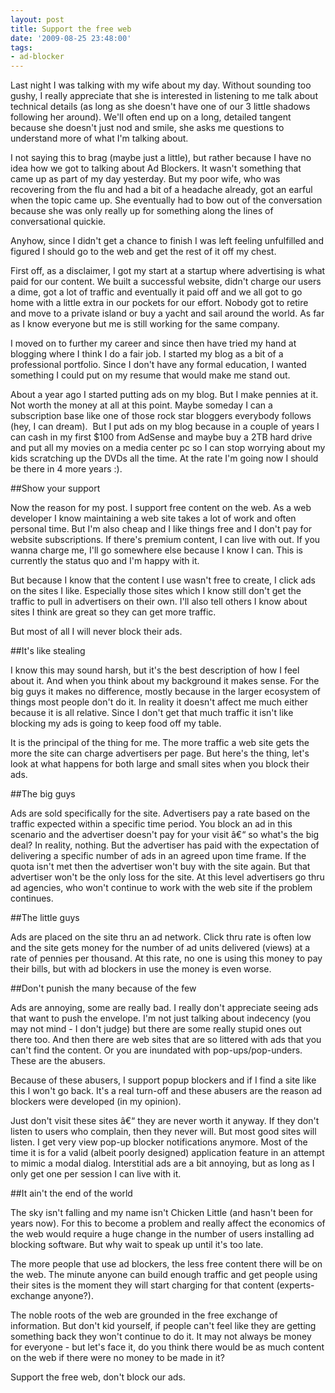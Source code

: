 ```yaml
---
layout: post
title: Support the free web
date: '2009-08-25 23:48:00'
tags:
- ad-blocker
---
```


Last night I was talking with my wife about my day. Without sounding too gushy, I really appreciate that she is interested in listening to me talk about technical details (as long as she doesn't have one of our 3 little shadows following her around). We'll often end up on a long, detailed tangent because she doesn't just nod and smile, she asks me questions to understand more of what I'm talking about. 

I not saying this to brag (maybe just a little), but rather because I have no idea how we got to talking about Ad Blockers. It wasn't something that came up as part of my day yesterday. But my poor wife, who was recovering from the flu and had a bit of a headache already, got an earful when the topic came up. She eventually had to bow out of the conversation because she was only really up for something along the lines of conversational quickie.

Anyhow, since I didn't get a chance to finish I was left feeling unfulfilled and figured I should go to the web and get the rest of it off my chest.

First off, as a disclaimer, I got my start at a startup where advertising is what paid for our content. We built a successful website, didn't charge our users a dime, got a lot of traffic and eventually it paid off and we all got to go home with a little extra in our pockets for our effort. Nobody got to retire and move to a private island or buy a yacht and sail around the world. As far as I know everyone but me is still working for the same company. 

I moved on to further my career and since then have tried my hand at blogging where I think I do a fair job. I started my blog as a bit of a professional portfolio. Since I don't have any formal education, I wanted something I could put on my resume that would make me stand out.

About a year ago I started putting ads on my blog. But I make pennies at it. Not worth the money at all at this point. Maybe someday I can a subscription base like one of those rock star bloggers everybody follows (hey, I can dream).  But I put ads on my blog because in a couple of years I can cash in my first $100 from AdSense and maybe buy a 2TB hard drive and put all my movies on a media center pc so I can stop worrying about my kids scratching up the DVDs all the time. At the rate I'm going now I should be there in 4 more years :).

##Show your support

Now the reason for my post. I support free content on the web. As a web developer I know maintaining a web site takes a lot of work and often personal time. But I'm also cheap and I like things free and I don't pay for website subscriptions. If there's premium content, I can live with out. If you wanna charge me, I'll go somewhere else because I know I can. This is currently the status quo and I'm happy with it.

But because I know that the content I use wasn't free to create, I click ads on the sites I like. Especially those sites which I know still don't get the traffic to pull in advertisers on their own. I'll also tell others I know about sites I think are great so they can get more traffic. 

But most of all I will never block their ads. 

##It's like stealing

I know this may sound harsh, but it's the best description of how I feel about it. And when you think about my background it makes sense. For the big guys it makes no difference, mostly because in the larger ecosystem of things most people don't do it. In reality it doesn't affect me much either because it is all relative. Since I don't get that much traffic it isn't like blocking my ads is going to keep food off my table. 

It is the principal of the thing for me. The more traffic a web site gets the more the site can charge advertisers per page. But here's the thing, let's look at what happens for both large and small sites when you block their ads.

##The big guys

Ads are sold specifically for the site. Advertisers pay a rate based on the traffic expected within a specific time period. You block an ad in this scenario and the advertiser doesn't pay for your visit â€“ so what's the big deal? In reality, nothing. But the advertiser has paid with the expectation of delivering a specific number of ads in an agreed upon time frame. If the quota isn't met then the advertiser won't buy with the site again. But that advertiser won't be the only loss for the site. At this level advertisers go thru ad agencies, who won't continue to work with the web site if the problem continues. 

##The little guys

Ads are placed on the site thru an ad network. Click thru rate is often low and the site gets money for the number of ad units delivered (views) at a rate of pennies per thousand. At this rate, no one is using this money to pay their bills, but with ad blockers in use the money is even worse.

##Don't punish the many because of the few

Ads are annoying, some are really bad. I really don't appreciate seeing ads that want to push the envelope. I'm not just talking about indecency (you may not mind - I don't judge) but there are some really stupid ones out there too. And then there are web sites that are so littered with ads that you can't find the content. Or you are inundated with pop-ups/pop-unders. These are the abusers.
 
Because of these abusers, I support popup blockers and if I find a site like this I won't go back. It's a real turn-off and these abusers are the reason ad blockers were developed (in my opinion). 

Just don't visit these sites â€“ they are never worth it anyway. If they don't listen to users who complain, then they never will. But most good sites will listen. I get very view pop-up blocker notifications anymore. Most of the time it is for a valid (albeit poorly designed) application feature in an attempt to mimic a modal dialog. Interstitial ads are a bit annoying, but as long as I only get one per session I can live with it. 

##It ain't the end of the world

The sky isn't falling and my name isn't Chicken Little (and hasn't been for years now). For this to become a problem and really affect the economics of the web would require a huge change in the number of users installing ad blocking software. But why wait to speak up until it's too late. 

The more people that use ad blockers, the less free content there will be on the web. The minute anyone can build enough traffic and get people using their sites is the moment they will start charging for that content (experts-exchange anyone?). 

The noble roots of the web are grounded in the free exchange of information. But don't kid yourself, if people can't feel like they are getting something back they won't continue to do it. It may not always be money for everyone - but let's face it, do you think there would be as much content on the web if there were no money to be made in it?

Support the free web, don't block our ads. 
